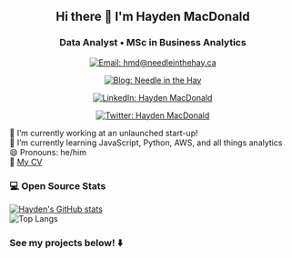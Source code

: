 <h2 align="center">Hi there 👋 I'm Hayden MacDonald</h2>
<h3 align="center">Data Analyst • MSc in Business Analytics</h3>

<p align="center">
    <a href="mailto:hmd@needleinthehay.ca">
        <img src="https://img.shields.io/badge/-hmd@needleinthehay.ca-blue?style=flat&logo=microsoft-outlook" alt="Email: hmd@needleinthehay.ca"/>
    </a>
</p>
<p align="center">
    <a href="https://needleinthehay.ca/">
    <img src="https://img.shields.io/badge/-Needle%20in%20the%20Hay-black?style=flat&logo=RSS&logoColor=white" alt="Blog: Needle in the Hay"/>
    </a>
</p>
<p align="center">
    <a href="https://www.linkedin.com/in/hayden-macdonald/">
    <img src="https://img.shields.io/badge/-haydenmacdonald-blue?style=flat&logo=Linkedin&logoColor=white" alt="LinkedIn: Hayden MacDonald"/>
    </a>
</p>
<p align="center">
    <a href="https://twitter.com/HYDNMCDNLD">
    <img src="https://img.shields.io/badge/-@HYDNMCDNLD-00acee?style=flat&logo=Twitter&logoColor=white" alt="Twitter: Hayden MacDonald"/>
    </a>
</p>

💼 I’m currently working at an unlaunched start-up!  
🌱 I’m currently learning JavaScript, Python, AWS, and all things analytics  
😄 Pronouns: he/him  
📄 [My CV](https://needleinthehay.ca/cv.pdf)   

### 💻 Open Source Stats

<picture>
    <source srcset="https://github-readme-stats.vercel.app/api?username=HaydenMacDonald&show_icons=true" media="(data-color-mode: light)"/>
    <source srcset="https://github-readme-stats.vercel.app/api?username=HaydenMacDonald&show_icons=true&theme=dark" media="(data-color-mode: dark)"/>
</picture>

[![Hayden's GitHub stats](https://github-readme-stats.vercel.app/api?username=HaydenMacDonald&show_icons=true)](https://github.com/HaydenMacDonald/github-readme-stats)  
![Top Langs](https://github-readme-stats.vercel.app/api/top-langs/?username=HaydenMacDonald&layout=compact&exclude_repo=needle-in-the-hay,rweekly.org&hide=html,css&langs_count=8)

### See my projects below! ⬇️
